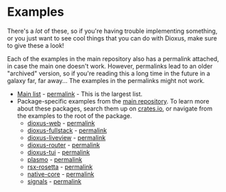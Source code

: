 # Examples

There's a *lot* of these, so if you're having trouble implementing something, or you just want to see cool things
that you can do with Dioxus, make sure to give these a look!

Each of the examples in the main repository also has a permalink attached, in case the main one doesn't work.
 However, permalinks lead to an older "archived" version, so if you're reading this a long time in the future in a galaxy far, far away...
 The examples in the permalinks might not work.

- [Main list](https://github.com/DioxusLabs/dioxus/tree/main/examples) - [permalink]((https://github.com/DioxusLabs/dioxus/tree/7eccc7a104df013b06c104fc1275450d2747e78c/examples)) - This is the largest list.
- Package-specific examples from the [main repository](https://github.com/DioxusLabs/dioxus/). To learn more about these packages, search them up on [crates.io](https://crates.io/), or navigate from the examples to the root of the package.
  - [dioxus-web](https://github.com/DioxusLabs/dioxus/tree/main/packages/web/examples) - [permalink](https://github.com/DioxusLabs/dioxus/tree/7eccc7a104df013b06c104fc1275450d2747e78c/packages/web/examples)
  - [dioxus-fullstack](https://github.com/DioxusLabs/dioxus/tree/main/packages/fullstack/examples) - [permalink](https://github.com/DioxusLabs/dioxus/tree/7eccc7a104df013b06c104fc1275450d2747e78c/packages/fullstack/examples)
  - [dioxus-liveview](shttps://github.com/DioxusLabs/dioxus/tree/main/packages/liveview/examples) - [permalink](https://github.com/DioxusLabs/dioxus/tree/7eccc7a104df013b06c104fc1275450d2747e78c/packages/liveview/examples)
  - [dioxus-router](https://github.com/DioxusLabs/dioxus/tree/main/packages/router/examples) - [permalink](https://github.com/DioxusLabs/dioxus/tree/7eccc7a104df013b06c104fc1275450d2747e78c/packages/router/examples)
  - [dioxus-tui](https://github.com/DioxusLabs/blitz/tree/master/packages/dioxus-tui/examples) - [permalink](https://github.com/DioxusLabs/dioxus/tree/e118648346f764f39261868ad13efcc2aeb2fb21/packages/dioxus-tui/examples)
  - [plasmo](https://github.com/DioxusLabs/blitz/tree/master/packages/plasmo/examples) - [permalink](https://github.com/DioxusLabs/blitz/tree/e118648346f764f39261868ad13efcc2aeb2fb21/packages/plasmo/examples)
  - [rsx-rosetta](https://github.com/DioxusLabs/dioxus/tree/main/packages/rsx-rosetta/examples) - [permalink](https://github.com/DioxusLabs/dioxus/tree/7eccc7a104df013b06c104fc1275450d2747e78c/packages/rsx-rosetta/examples)
  - [native-core](https://github.com/DioxusLabs/blitz/tree/master/packages/native-core/examples) - [permalink](https://github.com/DioxusLabs/dioxus/tree/e118648346f764f39261868ad13efcc2aeb2fb21/packages/native-core/examples)
  - [signals](https://github.com/DioxusLabs/dioxus/tree/main/packages/signals/examples) - [permalink](https://github.com/DioxusLabs/dioxus/tree/7eccc7a104df013b06c104fc1275450d2747e78c/packages/signals/examples)
